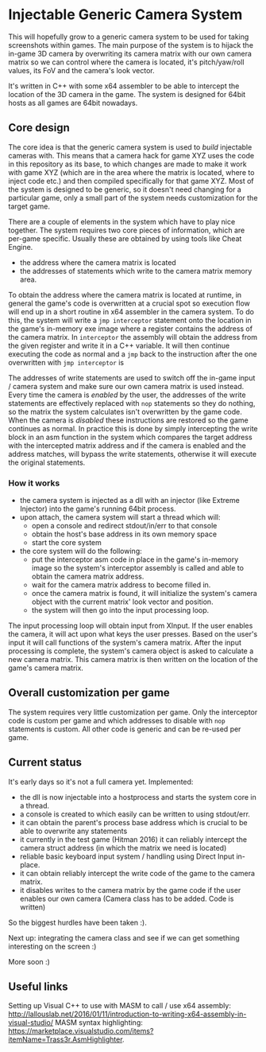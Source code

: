 Injectable Generic Camera System
============================

This will hopefully grow to a generic camera system to be used for taking screenshots within games. 
The main purpose of the system is to hijack the in-game 3D camera by overwriting its camera matrix
with our own camera matrix so we can control where the camera is located, it's pitch/yaw/roll values,
its FoV and the camera's look vector. 

It's written in C++ with some x64 assembler to be able to intercept the location of the 3D camera in the game. 
The system is designed for 64bit hosts as all games are 64bit nowadays. 

## Core design

The core idea is that the generic camera system is used to _build_ injectable cameras with. This means that a camera hack for game XYZ uses the code
in this repository as its base, to which changes are made to make it work with game XYZ (which are in the area where the matrix is located, where to inject code etc.) and then
compiled specifically for that game XYZ. Most of the system is designed to be generic, so it doesn't need changing for a particular game, only a small part of
the system needs customization for the target game. 

There are a couple of elements in the system which have to play nice together. The system requires two core pieces of information, which are 
per-game specific. Usually these are obtained by using tools like Cheat Engine. 

* the address where the camera matrix is located
* the addresses of statements which write to the camera matrix memory area. 

To obtain the address where the camera matrix is located at runtime, in general the game's code is overwritten at a crucial spot so 
execution flow will end up in a short routine in x64 assembler in the camera system. To do this, the system will write a `jmp interceptor` statement
onto the location in the game's in-memory exe image where a register contains the address of the camera matrix. In `interceptor` the assembly will obtain
the address from the given register and write it in a C++ variable. It will then continue executing the code as normal and a `jmp` back to the instruction after 
the one overwritten with `jmp interceptor` is 

The addresses of write statements are used to switch off the in-game input / camera system and make sure our own camera matrix is used instead.
Every time the camera is *enabled* by the user, the addresses of the write statements are effectively replaced with `nop` statements so they do nothing, 
so the matrix the system calculates isn't overwritten by the game code. When the camera is *disabled* these instructions are restored so the game continues as normal. 
In practice this is done by simply intercepting the write block in an asm function in the system which compares the target address with the intercepted matrix address and if the 
camera is enabled and the address matches, will bypass the write statements, otherwise it will execute the original statements. 

### How it works

* the camera system is injected as a dll with an injector (like Extreme Injector) into the game's running 64bit process. 
* upon attach, the camera system will start a thread which will: 
	* open a console and redirect stdout/in/err to that console
	* obtain the host's base address in its own memory space
	* start the core system
* the core system will do the following: 
	* put the interceptor asm code in place in the game's in-memory image so the system's interceptor assembly is called and able to obtain the
      camera matrix address. 
	* wait for the camera matrix address to become filled in. 
	* once the camera matrix is found, it will initialize the system's camera object with the current matrix' look vector and position.
	* the system will then go into the input processing loop. 

The input processing loop will obtain input from XInput. If the user enables the camera, it will act upon what keys the user presses. 
Based on the user's input it will call functions of the system's camera matrix. After the input processing is complete, the system's camera object is asked to calculate
a new camera matrix. This camera matrix is then written on the location of the game's camera matrix. 

## Overall customization per game
The system requires very little customization per game. Only the interceptor code is custom per game and which addresses to disable with `nop` statements is custom. All other code
is generic and can be re-used per game. 

## Current status
It's early days so it's not a full camera yet. Implemented:

* the dll is now injectable into a hostprocess and starts the system core in a thread.
* a console is created to which easily can be written to using stdout/err.
* it can obtain the parent's process base address which is crucial to be able to overwrite any statements
* it currently in the test game (Hitman 2016) it can reliably intercept the camera struct address (in which the matrix we need is located)
* reliable basic keyboard input system / handling using Direct Input in-place. 
* it can obtain reliably intercept the write code of the game to the camera matrix. 
* it disables writes to the camera matrix by the game code if the user enables our own camera (Camera class has to be added. Code is written)

So the biggest hurdles have been taken :). 

Next up: integrating the camera class and see if we can get something interesting on the screen :)

More soon :)

## Useful links
Setting up Visual C++ to use with MASM to call / use x64 assembly: http://lallouslab.net/2016/01/11/introduction-to-writing-x64-assembly-in-visual-studio/
MASM syntax highlighting: https://marketplace.visualstudio.com/items?itemName=Trass3r.AsmHighlighter. 